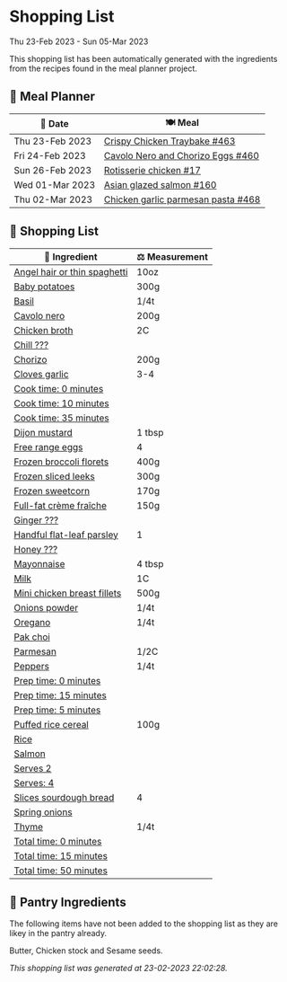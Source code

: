 # Shopping List

Thu 23-Feb 2023 - Sun 05-Mar 2023

This shopping list has been automatically generated with the ingredients from the recipes found in the meal planner project.

## 📅 Meal Planner

|📅 Date| 🍽️ Meal|
|----|----|
|Thu 23-Feb 2023|[Crispy Chicken Traybake #463](https://github.com/jcallaghan/The-Cookbook/issues/463)|
|Fri 24-Feb 2023|[Cavolo Nero and Chorizo Eggs #460](https://github.com/jcallaghan/The-Cookbook/issues/460)|
|Sun 26-Feb 2023|[Rotisserie chicken #17](https://github.com/jcallaghan/The-Cookbook/issues/17)|
|Wed 01-Mar 2023|[Asian glazed salmon #160](https://github.com/jcallaghan/The-Cookbook/issues/160)|
|Thu 02-Mar 2023|[Chicken garlic parmesan pasta #468](https://github.com/jcallaghan/The-Cookbook/issues/468)|

## 🛒 Shopping List

| 🍌 Ingredient| ⚖️ Measurement|
|----------|-----------|
|[Angel hair or thin spaghetti](https://www.sainsburys.co.uk/gol-ui/SearchResults/Angel%20hair%20or%20thin%20spaghetti)|10oz|
|[Baby potatoes](https://www.sainsburys.co.uk/gol-ui/SearchResults/Baby%20potatoes)|300g|
|[Basil](https://www.sainsburys.co.uk/gol-ui/SearchResults/Basil)|1/4t|
|[Cavolo nero](https://www.sainsburys.co.uk/gol-ui/SearchResults/Cavolo%20nero)|200g|
|[Chicken broth](https://www.sainsburys.co.uk/gol-ui/SearchResults/Chicken%20broth)|2C|
|[Chill ???](https://www.sainsburys.co.uk/gol-ui/SearchResults/Chill%20???)||
|[Chorizo](https://www.sainsburys.co.uk/gol-ui/SearchResults/Chorizo)|200g|
|[Cloves garlic](https://www.sainsburys.co.uk/gol-ui/SearchResults/Cloves%20garlic)|3-4|
|[Cook time: 0 minutes](https://www.sainsburys.co.uk/gol-ui/SearchResults/Cook%20time:%200%20minutes)||
|[Cook time: 10 minutes](https://www.sainsburys.co.uk/gol-ui/SearchResults/Cook%20time:%2010%20minutes)||
|[Cook time: 35 minutes](https://www.sainsburys.co.uk/gol-ui/SearchResults/Cook%20time:%2035%20minutes)||
|[Dijon mustard](https://www.sainsburys.co.uk/gol-ui/SearchResults/Dijon%20mustard)|1 tbsp|
|[Free range eggs](https://www.sainsburys.co.uk/gol-ui/SearchResults/Free%20range%20eggs)|4|
|[Frozen broccoli florets](https://www.sainsburys.co.uk/gol-ui/SearchResults/Frozen%20broccoli%20florets)|400g|
|[Frozen sliced leeks](https://www.sainsburys.co.uk/gol-ui/SearchResults/Frozen%20sliced%20leeks)|300g|
|[Frozen sweetcorn](https://www.sainsburys.co.uk/gol-ui/SearchResults/Frozen%20sweetcorn)|170g|
|[Full-fat crème fraîche](https://www.sainsburys.co.uk/gol-ui/SearchResults/Full-fat%20crème%20fraîche)|150g|
|[Ginger ???](https://www.sainsburys.co.uk/gol-ui/SearchResults/Ginger%20???)||
|[Handful flat-leaf parsley](https://www.sainsburys.co.uk/gol-ui/SearchResults/Handful%20flat-leaf%20parsley)|1|
|[Honey ???](https://www.sainsburys.co.uk/gol-ui/SearchResults/Honey%20???)||
|[Mayonnaise](https://www.sainsburys.co.uk/gol-ui/SearchResults/Mayonnaise)|4 tbsp|
|[Milk](https://www.sainsburys.co.uk/gol-ui/SearchResults/Milk)|1C|
|[Mini chicken breast fillets](https://www.sainsburys.co.uk/gol-ui/SearchResults/Mini%20chicken%20breast%20fillets)|500g|
|[Onions powder](https://www.sainsburys.co.uk/gol-ui/SearchResults/Onions%20powder)|1/4t|
|[Oregano](https://www.sainsburys.co.uk/gol-ui/SearchResults/Oregano)|1/4t|
|[Pak choi](https://www.sainsburys.co.uk/gol-ui/SearchResults/Pak%20choi)||
|[Parmesan](https://www.sainsburys.co.uk/gol-ui/SearchResults/Parmesan)|1/2C|
|[Peppers](https://www.sainsburys.co.uk/gol-ui/SearchResults/Peppers)|1/4t|
|[Prep time: 0 minutes](https://www.sainsburys.co.uk/gol-ui/SearchResults/Prep%20time:%200%20minutes)||
|[Prep time: 15 minutes](https://www.sainsburys.co.uk/gol-ui/SearchResults/Prep%20time:%2015%20minutes)||
|[Prep time: 5 minutes](https://www.sainsburys.co.uk/gol-ui/SearchResults/Prep%20time:%205%20minutes)||
|[Puffed rice cereal](https://www.sainsburys.co.uk/gol-ui/SearchResults/Puffed%20rice%20cereal)|100g|
|[Rice](https://www.sainsburys.co.uk/gol-ui/SearchResults/Rice)||
|[Salmon](https://www.sainsburys.co.uk/gol-ui/SearchResults/Salmon)||
|[Serves 2](https://www.sainsburys.co.uk/gol-ui/SearchResults/Serves%202)||
|[Serves: 4](https://www.sainsburys.co.uk/gol-ui/SearchResults/Serves:%204)||
|[Slices sourdough bread](https://www.sainsburys.co.uk/gol-ui/SearchResults/Slices%20sourdough%20bread)|4|
|[Spring onions](https://www.sainsburys.co.uk/gol-ui/SearchResults/Spring%20onions)||
|[Thyme](https://www.sainsburys.co.uk/gol-ui/SearchResults/Thyme)|1/4t|
|[Total time: 0 minutes](https://www.sainsburys.co.uk/gol-ui/SearchResults/Total%20time:%200%20minutes)||
|[Total time: 15 minutes](https://www.sainsburys.co.uk/gol-ui/SearchResults/Total%20time:%2015%20minutes)||
|[Total time: 50 minutes](https://www.sainsburys.co.uk/gol-ui/SearchResults/Total%20time:%2050%20minutes)||

## 🏪 Pantry Ingredients

The following items have not been added to the shopping list as they are likey in the pantry already.

Butter, Chicken stock and Sesame seeds.


_This shopping list was generated at 23-02-2023 22:02:28._